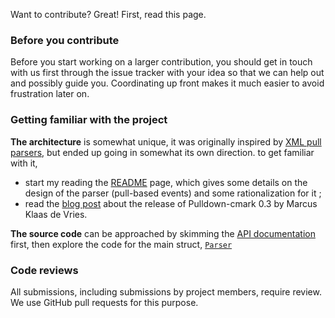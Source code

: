 Want to contribute? Great! First, read this page.

### Before you contribute

Before you start working on a larger contribution, you should get in touch with
us first through the issue tracker with your idea so that we can help out and
possibly guide you. Coordinating up front makes it much easier to avoid
frustration later on.

### Getting familiar with the project

**The architecture** is somewhat unique, it was originally inspired by [XML pull parsers](http://www.xmlpull.org), but ended up going in somewhat its own direction. to get familiar with it, 
- start my reading the [README](README.md) page, which gives some details on the design of the parser (pull-based events) and some rationalization for it ;
- read the [blog post](https://fullyfaithful.eu/pulldown-cmark) about the release of Pulldown-cmark 0.3 by Marcus Klaas de Vries.

**The source code** can be approached by skimming the [API documentation](https://docs.rs/pulldown-cmark/latest/pulldown_cmark) first, then explore the code for the main struct, [`Parser`](https://docs.rs/pulldown-cmark/latest/pulldown_cmark/struct.Parser.html)

### Code reviews

All submissions, including submissions by project members, require review. We
use GitHub pull requests for this purpose.
